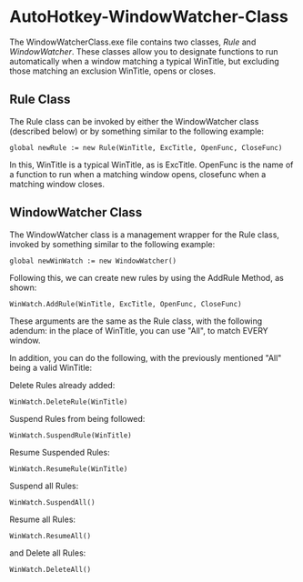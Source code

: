 # AutoHotkey-WindowWatcher-Class
The WindowWatcherClass.exe file contains two classes, *Rule* and *WindowWatcher*. These classes allow you to designate functions to run automatically when a window matching a typical WinTitle, but excluding those matching an exclusion WinTitle, opens or closes.

## Rule Class
The Rule class can be invoked by either the WindowWatcher class (described below) or by something similar to the following example:
```
global newRule := new Rule(WinTitle, ExcTitle, OpenFunc, CloseFunc)
```
In this, WinTitle is a typical WinTitle, as is ExcTitle. OpenFunc is the name of a function to run when a matching window opens, closefunc when a matching window closes.

## WindowWatcher Class
The WindowWatcher class is a management wrapper for the Rule class, invoked by something similar to the following example:
```
global newWinWatch := new WindowWatcher()
```
Following this, we can create new rules by using the AddRule Method, as shown:
```
WinWatch.AddRule(WinTitle, ExcTitle, OpenFunc, CloseFunc)
```
These arguments are the same as the Rule class, with the following adendum: in the place of WinTitle, you can use "All", to match EVERY window.

In addition, you can do the following, with the previously mentioned "All" being a valid WinTitle:

Delete Rules already added:
```
WinWatch.DeleteRule(WinTitle)
```
Suspend Rules from being followed:
```
WinWatch.SuspendRule(WinTitle)
```
Resume Suspended Rules:
```
WinWatch.ResumeRule(WinTitle)
```
Suspend all Rules:
```
WinWatch.SuspendAll()
```
Resume all Rules:
```
WinWatch.ResumeAll()
```
and Delete all Rules:
```
WinWatch.DeleteAll()
```
